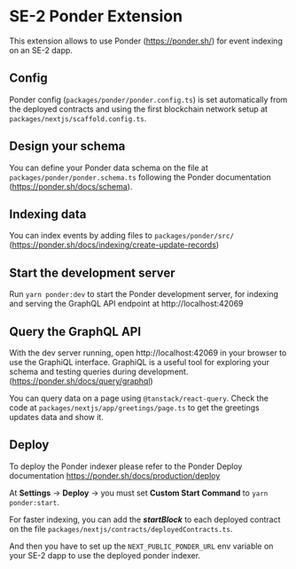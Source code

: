 # SE-2 Ponder Extension

This extension allows to use Ponder (https://ponder.sh/) for event indexing on an SE-2 dapp.

## Config

Ponder config (`packages/ponder/ponder.config.ts`) is set automatically from the deployed contracts and using the first blockchain network setup at `packages/nextjs/scaffold.config.ts`.

## Design your schema

You can define your Ponder data schema on the file at `packages/ponder/ponder.schema.ts` following the Ponder documentation (https://ponder.sh/docs/schema).

## Indexing data

You can index events by adding files to `packages/ponder/src/` (https://ponder.sh/docs/indexing/create-update-records)

## Start the development server

Run `yarn ponder:dev` to start the Ponder development server, for indexing and serving the GraphQL API endpoint at http://localhost:42069

## Query the GraphQL API

With the dev server running, open http://localhost:42069 in your browser to use the GraphiQL interface. GraphiQL is a useful tool for exploring your schema and testing queries during development. (https://ponder.sh/docs/query/graphql)

You can query data on a page using `@tanstack/react-query`. Check the code at `packages/nextjs/app/greetings/page.ts` to get the greetings updates data and show it.

## Deploy

To deploy the Ponder indexer please refer to the Ponder Deploy documentation https://ponder.sh/docs/production/deploy

At **Settings** -> **Deploy** -> you must set **Custom Start Command** to `yarn ponder:start`.

For faster indexing, you can add the ***startBlock*** to each deployed contract on the file `packages/nextjs/contracts/deployedContracts.ts`.

And then you have to set up the `NEXT_PUBLIC_PONDER_URL` env variable on your SE-2 dapp to use the deployed ponder indexer.
